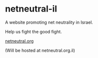netneutral-il
=============

A website promoting net neutrality in Israel.

Help us fight the good fight.

[netneutral.org](http://netneutral.org.il)

(Will be hosted at netneutral.org.il)
